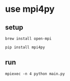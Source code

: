 # use mpi4py

## setup

```shell
brew install open-mpi
```

```shell
pip install mpi4py
```

## run

```shell
mpiexec -n 4 python main.py
```
